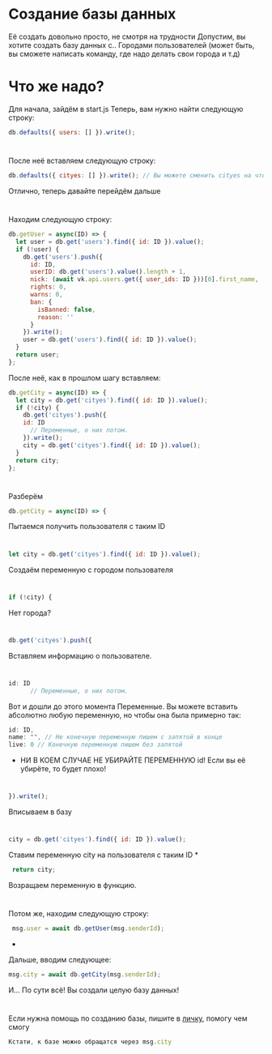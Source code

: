 # Создание базы данных
Её создать довольно просто, не смотря на трудности
Допустим, вы хотите создать базу данных с.. Городами пользователей (может быть, вы сможете написать команду, где надо делать свои города и т.д)
# Что же надо?
Для начала, зайдём в start.js
Теперь, вам нужно найти следующую строку:
```js
db.defaults({ users: [] }).write();
```
#
После неё вставляем следующую строку:
```js
db.defaults({ cityes: [] }).write(); // Вы можете сменить cityes на что-то другое
```
Отлично, теперь давайте перейдём дальше
#
Находим следующую строку:
```js
db.getUser = async(ID) => {
  let user = db.get('users').find({ id: ID }).value();
  if (!user) {
    db.get('users').push({
      id: ID,
      userID: db.get('users').value().length + 1,
      nick: (await vk.api.users.get({ user_ids: ID }))[0].first_name,
      rights: 0,
      warns: 0,
      ban: {
        isBanned: false,
        reason: ''
      }
    }).write();
    user = db.get('users').find({ id: ID }).value();
  }
  return user;
};
```
После неё, как в прошлом шагу вставляем:
```js
db.getCity = async(ID) => {
  let city = db.get('cityes').find({ id: ID }).value();
  if (!city) {
    db.get('cityes').push({
	id: ID
      // Переменные, о них потом.
    }).write();
    city = db.get('cityes').find({ id: ID }).value();
  }
  return city;
};
```
#
Разберём
```js
db.getCity = async(ID) => {
```
Пытаемся получить пользователя с таким ID
#
```js
let city = db.get('cityes').find({ id: ID }).value();
```
Создаём переменную с городом пользователя
#
```js
if (!city) {
```
Нет города?
#
```js
db.get('cityes').push({
```
Вставляем информацию о пользователе.
#
```js
id: ID
      // Переменные, о них потом.
```
Вот и дошли до этого момента
Переменные.
Вы можете вставить абсолютно любую переменную, но чтобы она была примерно так:
```js
id: ID,
name: "", // Не конечную переменную пишем с запятой в конце 
live: 0 // Конечную переменную пишем без запятой
```
* НИ В КОЕМ СЛУЧАЕ НЕ УБИРАЙТЕ ПЕРЕМЕННУЮ id!
Если вы её убирёте, то будет плохо!
#
```js
}).write();
```
Вписываем в базу
#
```js
city = db.get('cityes').find({ id: ID }).value();
```
Ставим переменную city на пользователя с таким ID
*
```js
 return city;
```
Возращаем переменную в функцию.
#
Потом же, находим следующую строку:
```js
 msg.user = await db.getUser(msg.senderId);
```
*
Дальше, вводим следующее:
```js
msg.city = await db.getCity(msg.senderId);
```
И... По сути всё! Вы создали целую базу данных!
#
Если нужна помощь по созданию базы, пишите в [личку](https://vk.com/tailsjs), помогу чем смогу
```js
Кстати, к базе можно обращатся через msg.city
```
